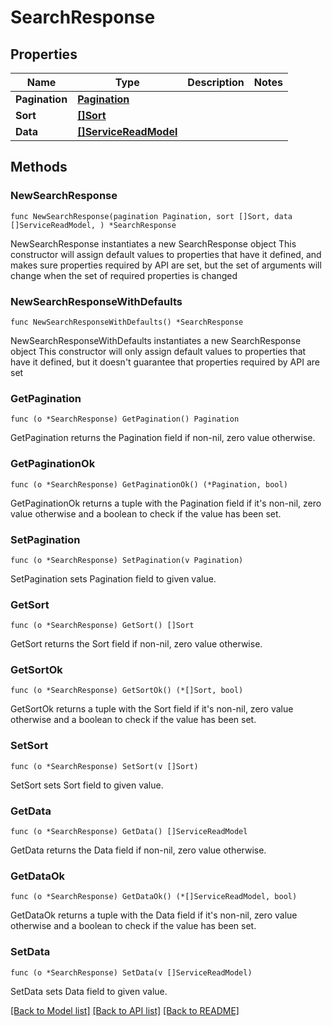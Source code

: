# SearchResponse

## Properties

Name | Type | Description | Notes
------------ | ------------- | ------------- | -------------
**Pagination** | [**Pagination**](Pagination.md) |  | 
**Sort** | [**[]Sort**](Sort.md) |  | 
**Data** | [**[]ServiceReadModel**](ServiceReadModel.md) |  | 

## Methods

### NewSearchResponse

`func NewSearchResponse(pagination Pagination, sort []Sort, data []ServiceReadModel, ) *SearchResponse`

NewSearchResponse instantiates a new SearchResponse object
This constructor will assign default values to properties that have it defined,
and makes sure properties required by API are set, but the set of arguments
will change when the set of required properties is changed

### NewSearchResponseWithDefaults

`func NewSearchResponseWithDefaults() *SearchResponse`

NewSearchResponseWithDefaults instantiates a new SearchResponse object
This constructor will only assign default values to properties that have it defined,
but it doesn't guarantee that properties required by API are set

### GetPagination

`func (o *SearchResponse) GetPagination() Pagination`

GetPagination returns the Pagination field if non-nil, zero value otherwise.

### GetPaginationOk

`func (o *SearchResponse) GetPaginationOk() (*Pagination, bool)`

GetPaginationOk returns a tuple with the Pagination field if it's non-nil, zero value otherwise
and a boolean to check if the value has been set.

### SetPagination

`func (o *SearchResponse) SetPagination(v Pagination)`

SetPagination sets Pagination field to given value.


### GetSort

`func (o *SearchResponse) GetSort() []Sort`

GetSort returns the Sort field if non-nil, zero value otherwise.

### GetSortOk

`func (o *SearchResponse) GetSortOk() (*[]Sort, bool)`

GetSortOk returns a tuple with the Sort field if it's non-nil, zero value otherwise
and a boolean to check if the value has been set.

### SetSort

`func (o *SearchResponse) SetSort(v []Sort)`

SetSort sets Sort field to given value.


### GetData

`func (o *SearchResponse) GetData() []ServiceReadModel`

GetData returns the Data field if non-nil, zero value otherwise.

### GetDataOk

`func (o *SearchResponse) GetDataOk() (*[]ServiceReadModel, bool)`

GetDataOk returns a tuple with the Data field if it's non-nil, zero value otherwise
and a boolean to check if the value has been set.

### SetData

`func (o *SearchResponse) SetData(v []ServiceReadModel)`

SetData sets Data field to given value.



[[Back to Model list]](../README.md#documentation-for-models) [[Back to API list]](../README.md#documentation-for-api-endpoints) [[Back to README]](../README.md)


